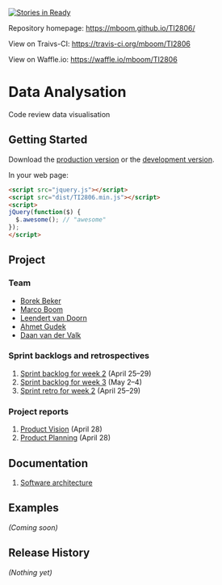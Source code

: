 ﻿[![Stories in Ready](https://badge.waffle.io/mboom/TI2806.png?label=ready&title=Ready)](https://waffle.io/mboom/TI2806)

Repository homepage: https://mboom.github.io/TI2806/

View on Traivs-CI: https://travis-ci.org/mboom/TI2806

View on Waffle.io: https://waffle.io/mboom/TI2806

# Data Analysation

Code review data visualisation

## Getting Started
Download the [production version][min] or the [development version][max].

[min]: https://raw.github.com/mboom/TI2806/master/dist/TI2806.min.js
[max]: https://raw.github.com/mboom/TI2806/master/dist/TI2806.js

In your web page:

```html
<script src="jquery.js"></script>
<script src="dist/TI2806.min.js"></script>
<script>
jQuery(function($) {
  $.awesome(); // "awesome"
});
</script>
```

## Project
### Team
* [Borek Beker](https://github.com/borek2)
* [Marco Boom](https://github.com/mboom)
* [Leendert van Doorn](https://github.com/lvdoorn)
* [Ahmet Gudek](https://github.com/agudek)
* [Daan van der Valk](https://github.com/DaanvanderValk)

### Sprint backlogs and retrospectives
1. [Sprint backlog for week 2](https://github.com/mboom/TI2806/blob/master/doc/project/sprint_backlog_1.pdf) (April 25–29)
2. [Sprint backlog for week 3](https://github.com/mboom/TI2806/blob/master/doc/project/sprint_backlog_2.pdf) (May 2–4)
3. [Sprint retro for week 2](https://github.com/mboom/TI2806/blob/master/doc/project/sprint_retro_1.pdf) (April 25–29)

### Project reports
1. [Product Vision](https://github.com/mboom/TI2806/blob/master/doc/project/product_vision.pdf) (April 28)
2. [Product Planning](https://github.com/mboom/TI2806/blob/master/doc/project/Product_Planning.pdf) (April 28)

## Documentation
1. [Software architecture](https://github.com/mboom/TI2806/blob/master/doc/project/Architecture.pdf) 

## Examples
_(Coming soon)_

## Release History
_(Nothing yet)_
